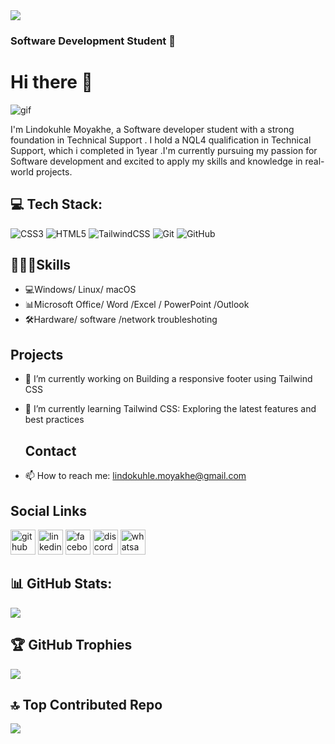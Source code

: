 <img src="https://capsule-render.vercel.app/api?type=wave&color=auto&height=300&section=header&text=Lindokuhle%20Moyakhe👩🏾‍💻&fontSize=70"/>


### Software Development Student  🚀
# Hi there 👋
![gif](https://encrypted-tbn0.gstatic.com/images?q=tbn:ANd9GcQPjeKg6m_g2Ntpf4QgwAo0iyRMqI41H8g25A&s)

I'm Lindokuhle Moyakhe, a Software developer student with a strong foundation in Technical Support . I hold a NQL4 qualification in Technical Support, which i completed in 1year .I'm 
 currently pursuing my passion for Software development and excited to apply my skills and knowledge in real-world projects.

## 💻 Tech Stack:
![CSS3](https://img.shields.io/badge/css3-%231572B6.svg?style=for-the-badge&logo=css3&logoColor=white) ![HTML5](https://img.shields.io/badge/html5-%23E34F26.svg?style=for-the-badge&logo=html5&logoColor=white) ![TailwindCSS](https://img.shields.io/badge/tailwindcss-%2338B2AC.svg?style=for-the-badge&logo=tailwind-css&logoColor=white) ![Git](https://img.shields.io/badge/git-%23F05033.svg?style=for-the-badge&logo=git&logoColor=white) ![GitHub](https://img.shields.io/badge/github-%23121011.svg?style=for-the-badge&logo=github&logoColor=white)

## 👩🏾‍🎓Skills
- 💻Windows/ Linux/ macOS
- 📊Microsoft Office/ Word /Excel / PowerPoint /Outlook 
- 🛠Hardware/  software /network troubleshoting

  
 ## Projects
- 🔭 I’m currently working on Building a responsive footer using Tailwind CSS 
- 🌱 I’m currently learning Tailwind CSS: Exploring the latest features and best practices

  ## Contact
- 📫 How to reach me: lindokuhle.moyakhe@gmail.com 

## Social Links
[<img src='https://cdn.jsdelivr.net/npm/simple-icons@3.0.1/icons/github.svg' alt='github' height='40'>](https://github.com/https://github.com/kuhle2018)  [<img src='https://cdn.jsdelivr.net/npm/simple-icons@3.0.1/icons/linkedin.svg' alt='linkedin' height='40'>](https://www.linkedin.com/in/https://www.linkedin.com/in/lindokuhle-moyakhe-60366125/)  [<img src='https://cdn.jsdelivr.net/npm/simple-icons@3.0.1/icons/facebook.svg' alt='facebook' height='40'>](https://www.facebook.com/https://www.facebook.com/lindokuhle.moyakhe)  [<img src='https://cdn.jsdelivr.net/npm/simple-icons@3.0.1/icons/discord.svg' alt='discord' height='40'>](https://discord.com/users/kuhle0268)  [<img src='https://cdn.jsdelivr.net/npm/simple-icons@3.0.1/icons/whatsapp.svg' alt='whatsapp' height='40'>](https://wa.me/+27822828139)  


## 📊 GitHub Stats:
![](https://github-readme-stats.vercel.app/api?username=Kuhle2018&theme=shadow_blue&hide_border=false&include_all_commits=true&count_private=true)<br/>

## 🏆 GitHub Trophies
![](https://github-profile-trophy.vercel.app/?username=Kuhle2018&theme=radical&no-frame=false&no-bg=false&margin-w=4)


## 🔝 Top Contributed Repo
![](https://github-contributor-stats.vercel.app/api?username=Kuhle2018&limit=5&theme=dark&combine_all_yearly_contributions=true)



